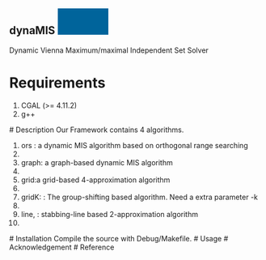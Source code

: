 ## dynaMIS <img src="dynamis_icon.gif" width="100">
Dynamic Vienna Maximum/maximal Independent Set Solver 
# Requirements
<ol>
<li>CGAL (>= 4.11.2)</li>
<li>  g++ </li>
</ol>
# Description
Our Framework contains 4 algorithms.
<ol>
<li>ors : a dynamic MIS algorithm based on orthogonal range searching <li>
<li>graph: a graph-based dynamic MIS algorithm<li>
<li>grid:a grid-based 4-approximation algorithm <li>
<li>gridK: : The group-shifting based algorithm. Need a extra parameter -k<li>
<li>line,  : stabbing-line based 2-approximation algorithm<li>
</ol>
# Installation
Compile the source with Debug/Makefile.
# Usage
# Acknowledgement
# Reference


